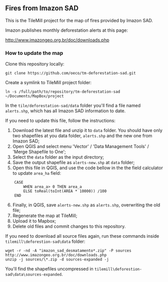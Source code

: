 ## Fires from Imazon SAD

This is the TileMill project for the map of fires provided by Imazon SAD.

Imazon publishes monthly deforestation alerts at this page:

http://www.imazongeo.org.br/doc/downloads.php

### How to update the map

Clone this repository locally:

    git clone https://github.com/oeco/tm-deforestation-sad.git

Create a symlink to TileMill project folder:

    ln -s /full/path/to/repository/tm-deforestation-sad ~/Documents/MapBox/project

In the `tile/deforestation-sad/data` folder you'll find a file named `alerts.shp`, which has all Imazon SAD information to date.

If you need to update this file, follow the instructions:

1) Download the latest file and unzip it to `data` folder. You should have only two shapefiles at you data folder, `alerts.shp` and the new one from Imazon SAD;<br>
2) Open QGIS and select menu 'Vector' / 'Data Management Tools' / 'Merge Shapefile to One';<br>
3) Select the `data` folder as the input directory;<br>
4) Save the output shapefile as `alerts-new.shp` at `data` folder;<br>
5) Open this file in QGIS, and use the code bellow in the the field calculator to update `area_ha` field: <br>

```
    CASE 
        WHEN area_a> 0 THEN area_a
        ELSE toReal(toInt(AREA * 10000)) /100
    END
```

6) Finally, in QGIS, save `alerts-new.shp` as `alerts.shp`, overwriting the old file;<br>
7) Regenerate the map at TileMill;<br>
8) Upload it to Mapbox;<br>
9) Delete old files and commit changes to this repository.<br>

If you need to download all source files again, run these commands inside `tilemill\deforestion-sad\data` folder:

	wget -r -nd -A "imazon_sad_desmatamento*.zip" -P sources http://www.imazongeo.org.br/doc/downloads.php
	unzip -j sources/\*.zip -d sources-expanded -j

You'll find the shapefiles uncompressed in `tilemill\deforestion-sad\data\sources-expanded`.